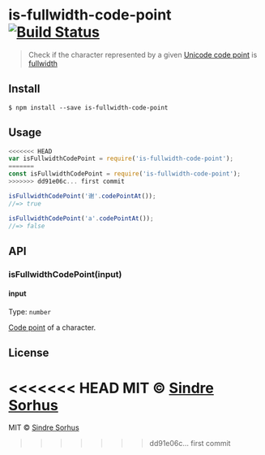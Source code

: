 # is-fullwidth-code-point [![Build Status](https://travis-ci.org/sindresorhus/is-fullwidth-code-point.svg?branch=master)](https://travis-ci.org/sindresorhus/is-fullwidth-code-point)

> Check if the character represented by a given [Unicode code point](https://en.wikipedia.org/wiki/Code_point) is [fullwidth](https://en.wikipedia.org/wiki/Halfwidth_and_fullwidth_forms)


## Install

```
$ npm install --save is-fullwidth-code-point
```


## Usage

```js
<<<<<<< HEAD
var isFullwidthCodePoint = require('is-fullwidth-code-point');
=======
const isFullwidthCodePoint = require('is-fullwidth-code-point');
>>>>>>> dd91e06c... first commit

isFullwidthCodePoint('谢'.codePointAt());
//=> true

isFullwidthCodePoint('a'.codePointAt());
//=> false
```


## API

### isFullwidthCodePoint(input)

#### input

Type: `number`

[Code point](https://en.wikipedia.org/wiki/Code_point) of a character.


## License

<<<<<<< HEAD
MIT © [Sindre Sorhus](http://sindresorhus.com)
=======
MIT © [Sindre Sorhus](https://sindresorhus.com)
>>>>>>> dd91e06c... first commit
